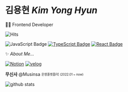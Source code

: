 # 김용현 *Kim Yong Hyun*
👩‍💻 Frontend Developer  

![Hits](https://hits.seeyoufarm.com/api/count/incr/badge.svg?url=https%3A%2F%2Fgithub.com%2Fyonghyun421%2Fhit-counter&count_bg=%230BE300&title_bg=%23555555&icon=apachespark.svg&icon_color=%23FFF500&title=hits&edge_flat=false)

![JavaScript Badge](https://img.shields.io/badge/JavaScript-F7DF1E?style=flat-square&logo=JavaScript&logoColor=white)
[![TypeScript Badge](https://img.shields.io/badge/Typescript-235A97?style=flat-square&logo=Typescript&logoColor=white)](https://www.typescriptlang.org/)
[![React Badge](https://img.shields.io/badge/React-61DAFB?style=flat-square&logo=React&logoColor=white)](https://reactjs.org/)

✨ *About Me...* 

[![Notion](https://img.shields.io/badge/Notion-000000.svg?&style=flat-squaree&logo=Notion&logoColor=white)](https://www.notion.so/421ee/3db99987a1254efab4a94494cf366a2b?pvs=4)
[![velog](https://img.shields.io/badge/Velog-20C997.svg?&style=flat-square&logo=Velog&logoColor=white)](https://velog.io/@4_21ee)

**무신사** @Musinsa <sub><sup>운영플랫폼FE (2022.01 ~ now)</sup></sub>  

 <div>
  
  ![github stats](https://github-readme-stats.vercel.app/api?username=yonghyun421)

</div>
